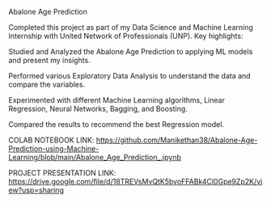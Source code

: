 Abalone Age Prediction

Completed this project as part of my Data Science and Machine Learning Internship with United Network of Professionals (UNP). Key highlights:

Studied and Analyzed the Abalone Age Prediction to applying ML models and present my insights.

Performed various Exploratory Data Analysis to understand the data and compare the variables.

Experimented with different Machine Learning algorithms, Linear Regression, Neural Networks, Bagging, and Boosting.

Compared the results to recommend the best Regression model.

COLAB NOTEBOOK LINK:
https://github.com/Manikethan38/Abalone-Age-Prediction-using-Machine-Learning/blob/main/Abalone_Age_Prediction_.ipynb


PROJECT PRESENTATION LINK:
https://drive.google.com/file/d/18TREVsMvQtK5bvoFFABk4Cl0Gpe9Zp2K/view?usp=sharing
